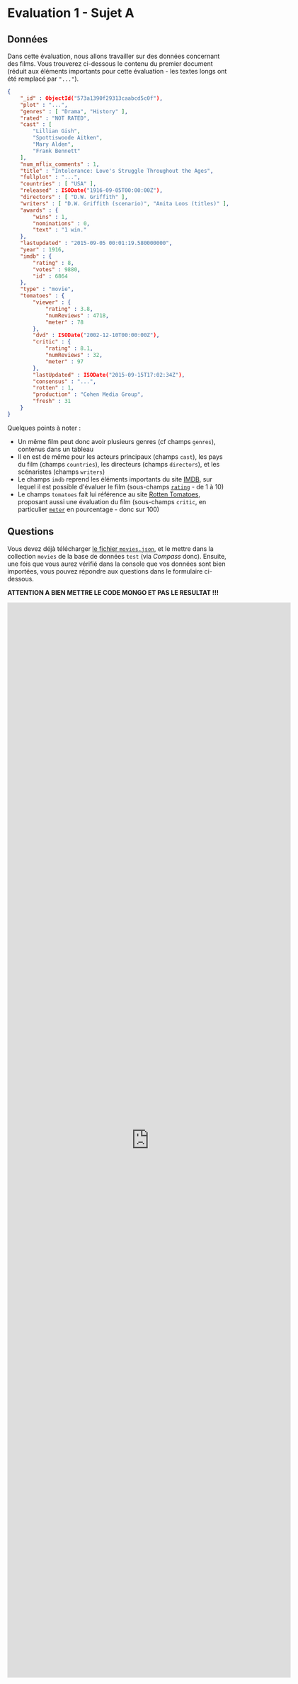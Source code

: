 # Evaluation 1 - Sujet A

## Données

Dans cette évaluation, nous allons travailler sur des données concernant des films. Vous trouverez ci-dessous le contenu du premier document (réduit aux éléments importants pour cette évaluation - les textes longs ont été remplacé par `"..."`).

```json
{
	"_id" : ObjectId("573a1390f29313caabcd5c0f"),
	"plot" : "...",
	"genres" : [ "Drama", "History" ],
	"rated" : "NOT RATED",
	"cast" : [
		"Lillian Gish",
		"Spottiswoode Aitken",
		"Mary Alden",
		"Frank Bennett"
	],
	"num_mflix_comments" : 1,
	"title" : "Intolerance: Love's Struggle Throughout the Ages",
	"fullplot" : "...",
	"countries" : [ "USA" ],
	"released" : ISODate("1916-09-05T00:00:00Z"),
	"directors" : [ "D.W. Griffith" ],
	"writers" : [ "D.W. Griffith (scenario)", "Anita Loos (titles)" ],
	"awards" : {
		"wins" : 1,
		"nominations" : 0,
		"text" : "1 win."
	},
	"lastupdated" : "2015-09-05 00:01:19.580000000",
	"year" : 1916,
	"imdb" : {
		"rating" : 8,
		"votes" : 9880,
		"id" : 6864
	},
	"type" : "movie",
	"tomatoes" : {
		"viewer" : {
			"rating" : 3.8,
			"numReviews" : 4718,
			"meter" : 78
		},
		"dvd" : ISODate("2002-12-10T00:00:00Z"),
		"critic" : {
			"rating" : 8.1,
			"numReviews" : 32,
			"meter" : 97
		},
		"lastUpdated" : ISODate("2015-09-15T17:02:34Z"),
		"consensus" : "...",
		"rotten" : 1,
		"production" : "Cohen Media Group",
		"fresh" : 31
	}
}
```

Quelques points à noter :

- Un même film peut donc avoir plusieurs genres (cf champs `genres`), contenus dans un tableau
- Il en est de même pour les acteurs principaux (champs `cast`), les pays du film (champs `countries`), les directeurs (champs `directors`), et les scénaristes (champs `writers`)
- Le champs `imdb` reprend les éléments importants du site [IMDB](https://www.imdb.com/), sur lequel il est possible d'évaluer le film (sous-champs [`rating`](https://help.imdb.com/article/imdb/track-movies-tv/ratings-faq/G67Y87TFYYP6TWAV?ref_=helpsect_cons_2_4#ratings) - de 1 à 10)
- Le champs `tomatoes` fait lui référence au site [Rotten Tomatoes](https://www.rottentomatoes.com/), proposant aussi une évaluation du film (sous-champs `critic`, en particulier [`meter`](https://www.rottentomatoes.com/about#whatisthetomatometer) en pourcentage - donc sur 100)

## Questions

Vous devez déjà télécharger [le fichier `movies.json`](movies.json), et le mettre dans la collection `movies` de la base de données `test` (via *Compass* donc). Ensuite, une fois que vous aurez vérifié dans la console que vos données sont bien importées, vous pouvez répondre aux questions dans le formulaire ci-dessous.

**ATTENTION A BIEN METTRE LE CODE MONGO ET PAS LE RESULTAT !!!**

<iframe src="https://docs.google.com/forms/d/e/1FAIpQLSdWjDf3dPvCIjpAI2JBNbRrSn7C_TGl0jLCmsCKrQw5Ztl91g/viewform?embedded=true" width="640" height="2429" frameborder="0" marginheight="0" marginwidth="0">Chargement…</iframe>

<!--
- Combien y-a-t'il de films en tout dans la base ?
db.mflix.count()
- Combien y-a-t'il de films français ?
db.mflix.count({countries: "France"})
- Quels sont les types existant dans la base ?
db.mflix.distinct("type")
- Retrouver toutes les informations du film dont le titre (champs `title` donc) est "Wayne's World", en les affichant proprement (avec retour à la ligne et indentation)
db.mflix.find({title: "Wayne's World"})
- Donner uniquement les titres des films ayant une note de 9 sur le site IMDB (champs `rating` dans le champs `imdb`)
db.mflix.find(
    {"imdb.rating": 9},
    {_id: 0, title: 1}
)
- Donner les titres des films et leur note IMDB, pour ceux dont elle est inférieure strictement à 2
db.mflix.find(
    {"imdb.rating": {$lt: 2}},     
    {_id: 0, title: 1, "imdb.rating": 1} 
)
- Donner la note IMDB moyenne, ainsi que la maximale et la minimale, pour tous les films
db.mflix.aggregate([
    {$group: {_id: "Tous", moy: {$avg: "$imdb.rating"}}}
])
- Donner par année (champs `year` donc) le nombre de films dans la base (en veillant à faire attention à l'ordre du résultat)
db.mflix.aggregate([
    {$group: {_id: "$year", nb: {$sum: 1}}},
    {$sort: {_id: 1}}
])
- Donner par genre (champs `genres`) le nombre de films, en triant les genres par nombre de films décroissant
db.mflix.aggregate([
    {$unwind: "$genres"},
    {$sortByCount: "$genres"}
])
- Quels sont les 5 acteurs ayant joué le plus de films (nom de l'acteur, avec le nombre de films joués)
db.mflix.aggregate([ 
    {$unwind: "$cast"},
    {$sortByCount: "$cast"},
    {$limit: 5}
])
- Combien y-a-t'il d'acteurs dans la base ?
db.mflix.aggregate([ 
    {$unwind: "$cast"},
    {$sortByCount: "$cast"},
    {$group: {_id: "Nb acteurs", nb: {$sum: 1}}}
])
- Donner par nombre de directeurs, le nombre de films (attention, certains films n'ont pas de directeurs, et donc pas le champs correspondant - On n'affichera pas le cas 0 directeurs)
db.mflix.aggregate([
    {$match: {cast: {$exists: true}}},
    {$addFields: {nb_dir: {$size: "$cast"}}},
    {$group: {_id: "$nb_dir", nb: {$sum: 1}}},
    {$sort: {_id: 1}}
])
-->
